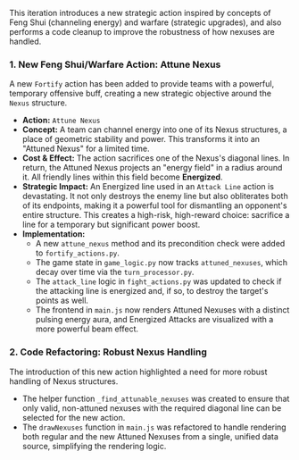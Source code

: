 This iteration introduces a new strategic action inspired by concepts of Feng Shui (channeling energy) and warfare (strategic upgrades), and also performs a code cleanup to improve the robustness of how nexuses are handled.

### 1. New Feng Shui/Warfare Action: Attune Nexus

A new `Fortify` action has been added to provide teams with a powerful, temporary offensive buff, creating a new strategic objective around the `Nexus` structure.

*   **Action:** `Attune Nexus`
*   **Concept:** A team can channel energy into one of its Nexus structures, a place of geometric stability and power. This transforms it into an "Attuned Nexus" for a limited time.
*   **Cost & Effect:** The action sacrifices one of the Nexus's diagonal lines. In return, the Attuned Nexus projects an "energy field" in a radius around it. All friendly lines within this field become **Energized**.
*   **Strategic Impact:** An Energized line used in an `Attack Line` action is devastating. It not only destroys the enemy line but also obliterates both of its endpoints, making it a powerful tool for dismantling an opponent's entire structure. This creates a high-risk, high-reward choice: sacrifice a line for a temporary but significant power boost.
*   **Implementation:**
    *   A new `attune_nexus` method and its precondition check were added to `fortify_actions.py`.
    *   The game state in `game_logic.py` now tracks `attuned_nexuses`, which decay over time via the `turn_processor.py`.
    *   The `attack_line` logic in `fight_actions.py` was updated to check if the attacking line is energized and, if so, to destroy the target's points as well.
    *   The frontend in `main.js` now renders Attuned Nexuses with a distinct pulsing energy aura, and Energized Attacks are visualized with a more powerful beam effect.

### 2. Code Refactoring: Robust Nexus Handling

The introduction of this new action highlighted a need for more robust handling of Nexus structures.

*   The helper function `_find_attunable_nexuses` was created to ensure that only valid, non-attuned nexuses with the required diagonal line can be selected for the new action.
*   The `drawNexuses` function in `main.js` was refactored to handle rendering both regular and the new Attuned Nexuses from a single, unified data source, simplifying the rendering logic.